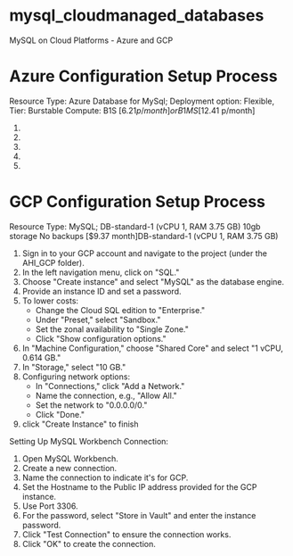 # mysql_cloudmanaged_databases
MySQL on Cloud Platforms - Azure and GCP

# Azure Configuration Setup Process
Resource Type: Azure Database for MySql; Deployment option: Flexible, Tier: Burstable Compute: B1S [$6.21 p/month] or B1MS [$12.41 p/month]

1. 
2. 
3. 
4.
5.




# GCP Configuration Setup Process
Resource Type: MySQL; DB-standard-1 (vCPU 1, RAM 3.75 GB) 10gb storage No backups [$9.37 month]DB-standard-1 (vCPU 1, RAM 3.75 GB)

1. Sign in to your GCP account and navigate to the project (under the AHI_GCP folder).
2. In the left navigation menu, click on "SQL."
3. Choose "Create instance" and select "MySQL" as the database engine.
4. Provide an instance ID and set a password.
5. To lower costs:
      - Change the Cloud SQL edition to "Enterprise."
      - Under "Preset," select "Sandbox."
      - Set the zonal availability to "Single Zone."
      - Click "Show configuration options."
6. In "Machine Configuration," choose "Shared Core" and select "1 vCPU, 0.614 GB."
7. In "Storage," select "10 GB."
8. Configuring network options:
      - In "Connections," click "Add a Network."
      - Name the connection, e.g., "Allow All."
      - Set the network to "0.0.0.0/0."
      - Click "Done."
9. click "Create Instance" to finish

Setting Up MySQL Workbench Connection:
1. Open MySQL Workbench.
2. Create a new connection.
3. Name the connection to indicate it's for GCP.
4. Set the Hostname to the Public IP address provided for the GCP instance.
5. Use Port 3306.
6. For the password, select "Store in Vault" and enter the instance password.
7. Click "Test Connection" to ensure the connection works.
8. Click "OK" to create the connection.
